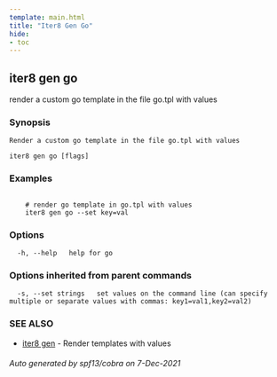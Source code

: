 ```yaml
---
template: main.html
title: "Iter8 Gen Go"
hide:
- toc
---
```


## iter8 gen go

render a custom go template in the file go.tpl with values

### Synopsis


	Render a custom go template in the file go.tpl with values

```
iter8 gen go [flags]
```

### Examples

```

	# render go template in go.tpl with values
	iter8 gen go --set key=val

```

### Options

```
  -h, --help   help for go
```

### Options inherited from parent commands

```
  -s, --set strings   set values on the command line (can specify multiple or separate values with commas: key1=val1,key2=val2)
```

### SEE ALSO

* [iter8 gen](iter8_gen.md)	 - Render templates with values

###### Auto generated by spf13/cobra on 7-Dec-2021
